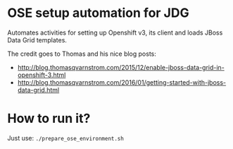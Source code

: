 OSE setup automation for JDG
============================

Automates activities for setting up Openshift v3, its client and loads JBoss Data Grid templates.

The credit goes to Thomas and his nice blog posts:
* http://blog.thomasqvarnstrom.com/2015/12/enable-jboss-data-grid-in-openshift-3.html
* http://blog.thomasqvarnstrom.com/2016/01/getting-started-with-jboss-data-grid.html

How to run it?
==============

Just use: `./prepare_ose_environment.sh`
